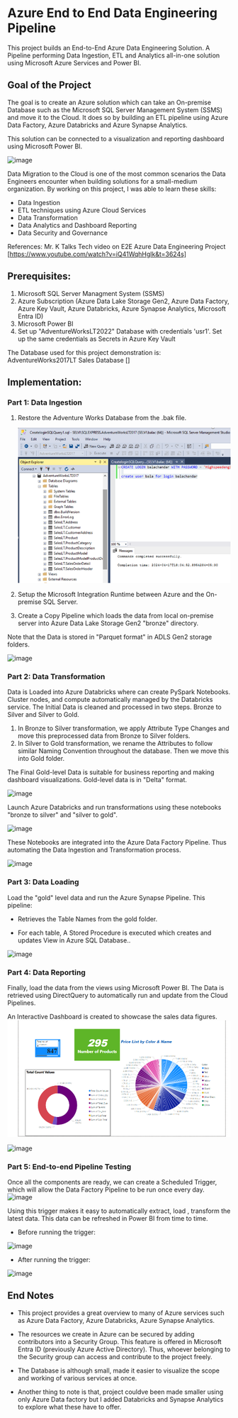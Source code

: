 # Azure End to End Data Engineering Pipeline

This project builds an End-to-End Azure Data Engineering Solution. A Pipeline performing Data Ingestion, ETL and Analytics all-in-one solution using Microsoft Azure Services and Power BI.

## Goal of the Project

The goal is to create an Azure solution which can take an On-premise Database such as the Microsoft SQL Server Management System (SSMS) and move it to the Cloud. It does so by building an ETL pipeline using Azure Data Factory, Azure Databricks and Azure Synapse Analytics.

This solution can be connected to a visualization and reporting dashboard using Microsoft Power BI.

![image](https://github.com/Shashi42/Azure-End-to-End-Sales-Data-Analytics-Pipeline/assets/26250463/22a54fc9-6cb9-4bfa-a3cc-c4cf31019ce3)


Data Migration to the Cloud is one of the most common scenarios the Data Engineers encounter when building solutions for a small-medium organization.
By working on this project, I was able to learn these skills:

* Data Ingestion
* ETL techniques using Azure Cloud Services
* Data Transformation
* Data Analytics and Dashboard Reporting
* Data Security and Governance


References: 
Mr. K Talks Tech video on E2E Azure Data Engineering Project 
[https://www.youtube.com/watch?v=iQ41WqhHglk&t=3624s]


## Prerequisites:

1) Microsoft SQL Server Managment System (SSMS)
2) Azure Subscription (Azure Data Lake Storage Gen2, Azure Data Factory, Azure Key Vault, Azure Databricks, Azure Synapse Analytics, Microsoft Entra ID)
3) Microsoft Power BI
4) Set up "AdventureWorksLT2022" Database with credentials 'usr1'. Set up the same credentials as Secrets in Azure Key Vault

The Database used for this project demonstration is:
AdventureWorks2017LT Sales Database
[]

## Implementation:

### Part 1: Data Ingestion

1. Restore the Adventure Works Database from the .bak file.
   
   ![image](https://github.com/zBalachandar/AdventureWorks-Sales-Data-Analytics-Azure-Data-Engineering-End-to-End-Project/blob/main/pix/SOURCE%202017LTv1.png)

2. Setup the Microsoft Integration Runtime between Azure and the On-premise SQL Server.
3. Create a Copy Pipeline which loads the data from local on-premise server into Azure Data Lake Storage Gen2 "bronze" directory.

Note that the Data is stored in "Parquet format" in ADLS Gen2 storage folders.

![image](https://github.com/Shashi42/Azure-End-to-End-Sales-Data-Analytics-Pipeline/assets/26250463/d2126d21-6f67-4fd1-bfa8-0902c5182ddc)

### Part 2: Data Transformation

Data is Loaded into Azure Databricks where can create PySpark Notebooks. Cluster nodes, and compute automatically managed by the Databricks service.
The Initial Data is cleaned and processed in two steps. Bronze to Silver and Silver to Gold. 

1. In Bronze to Silver transformation, we apply Attribute Type Changes and move this preprocessed data from Bronze to Silver folders.
2. In Silver to Gold transformation, we rename the Attributes to follow similar Naming Convention throughout the database. Then we move this into Gold folder.

The Final Gold-level Data is suitable for business reporting and making dashboard visualizations. Gold-level data is in "Delta" format.

![image](https://github.com/Shashi42/Azure-End-to-End-Sales-Data-Analytics-Pipeline/assets/26250463/cff35231-e9d0-4a82-b857-dfcc2845c7cb)


Launch Azure Databricks and run transformations using these notebooks "bronze to silver" and "silver to gold".

![image](https://github.com/Shashi42/Azure-End-to-End-Sales-Data-Analytics-Pipeline/assets/26250463/782503d8-453b-4bc4-8b24-5a2417bff378)

These Notebooks are integrated into the Azure Data Factory Pipeline. Thus automating the Data Ingestion and Transformation process.

![image](https://github.com/Shashi42/Azure-End-to-End-Sales-Data-Analytics-Pipeline/assets/26250463/32a352fe-7a0b-498b-91ee-f4284a19a24a)



### Part 3: Data Loading

Load the "gold" level data and run the Azure Synapse Pipeline.
This pipeline:

* Retrieves the Table Names from the gold folder.

* For each table, A Stored Procedure is executed which creates and updates View in Azure SQL Database..

![image](https://github.com/Shashi42/Azure-End-to-End-Sales-Data-Analytics-Pipeline/assets/26250463/7f935213-4dd9-471a-aa24-bc4b1c68f41b)


### Part 4: Data Reporting

Finally, load the data from the views using Microsoft Power BI. The Data is retrieved using DirectQuery to automatically run and update from the Cloud Pipelines.

An Interactive Dashboard is created to showcase the sales data figures.
![image](https://github.com/zBalachandar/AdventureWorks-Sales-Data-Analytics-Azure-Data-Engineering-End-to-End-Project/blob/main/PowerBI%20files/PowerBI%20Reporting%20output.png)

![image](https://github.com/Shashi42/Azure-End-to-End-Sales-Data-Analytics-Pipeline/assets/26250463/aabd6309-ef85-4ed9-af1a-171dbd7c2505)


### Part 5: End-to-end Pipeline Testing

Once all the components are ready, we can create a Scheduled Trigger, which will allow the Data Factory Pipeline to be run once every day.
![image](https://github.com/Shashi42/Azure-End-to-End-Sales-Data-Analytics-Pipeline/assets/26250463/d28f9c77-0027-4bb5-96f4-104109346f82)


Using this trigger makes it easy to automatically extract, load , transform the latest data. This data can be refreshed in Power BI from time to time.


* Before running the trigger:

![image](https://github.com/Shashi42/Azure-End-to-End-Sales-Data-Analytics-Pipeline/assets/26250463/51405c5f-331a-4bbd-83cf-439f91ca2525)

* After running the trigger:

![image](https://github.com/Shashi42/Azure-End-to-End-Sales-Data-Analytics-Pipeline/assets/26250463/578aca35-89b1-4a31-b1e0-27fb7fd923ed)



## End Notes

* This project provides a great overview to many of Azure services such as Azure Data Factory, Azure Databricks, Azure Synapse Analytics.

* The resources we create in Azure can be secured by adding contributors into a Security Group. This feature is offered in Microsoft Entra ID (previously Azure Active Directory).
Thus, whoever belonging to the Security group can access and contribute to the project freely.

* The Database is although small, made it easier to visualize the scope and working of various services at once.

* Another thing to note is that, project couldve been made smaller using only Azure Data factory but I added Databricks and Synapse Analytics to explore what these have to offer.



